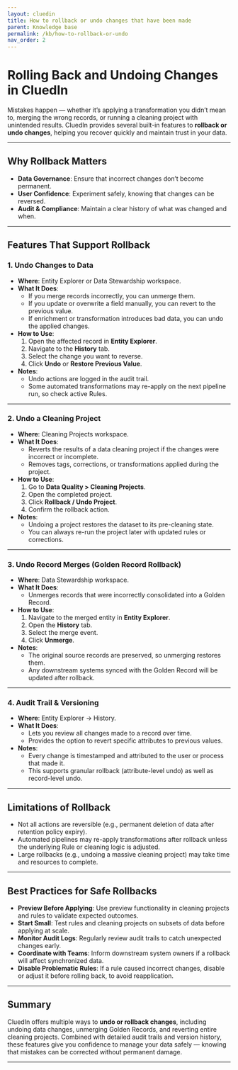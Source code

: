 ```yaml
---
layout: cluedin
title: How to rollback or undo changes that have been made
parent: Knowledge base
permalink: /kb/how-to-rollback-or-undo
nav_order: 2
---
```


# Rolling Back and Undoing Changes in CluedIn

Mistakes happen — whether it’s applying a transformation you didn’t mean to, merging the wrong records, or running a cleaning project with unintended results. CluedIn provides several built-in features to **rollback or undo changes**, helping you recover quickly and maintain trust in your data.

---

## Why Rollback Matters

- **Data Governance**: Ensure that incorrect changes don’t become permanent.  
- **User Confidence**: Experiment safely, knowing that changes can be reversed.  
- **Audit & Compliance**: Maintain a clear history of what was changed and when.  

---

## Features That Support Rollback

### 1. Undo Changes to Data
- **Where**: Entity Explorer or Data Stewardship workspace.  
- **What It Does**:  
  - If you merge records incorrectly, you can unmerge them.  
  - If you update or overwrite a field manually, you can revert to the previous value.  
  - If enrichment or transformation introduces bad data, you can undo the applied changes.  
- **How to Use**:  
  1. Open the affected record in **Entity Explorer**.  
  2. Navigate to the **History** tab.  
  3. Select the change you want to reverse.  
  4. Click **Undo** or **Restore Previous Value**.  
- **Notes**:  
  - Undo actions are logged in the audit trail.  
  - Some automated transformations may re-apply on the next pipeline run, so check active Rules.  

---

### 2. Undo a Cleaning Project
- **Where**: Cleaning Projects workspace.  
- **What It Does**:  
  - Reverts the results of a data cleaning project if the changes were incorrect or incomplete.  
  - Removes tags, corrections, or transformations applied during the project.  
- **How to Use**:  
  1. Go to **Data Quality > Cleaning Projects**.  
  2. Open the completed project.  
  3. Click **Rollback / Undo Project**.  
  4. Confirm the rollback action.  
- **Notes**:  
  - Undoing a project restores the dataset to its pre-cleaning state.  
  - You can always re-run the project later with updated rules or corrections.  

---

### 3. Undo Record Merges (Golden Record Rollback)
- **Where**: Data Stewardship workspace.  
- **What It Does**:  
  - Unmerges records that were incorrectly consolidated into a Golden Record.  
- **How to Use**:  
  1. Navigate to the merged entity in **Entity Explorer**.  
  2. Open the **History** tab.  
  3. Select the merge event.  
  4. Click **Unmerge**.  
- **Notes**:  
  - The original source records are preserved, so unmerging restores them.  
  - Any downstream systems synced with the Golden Record will be updated after rollback.  

---

### 4. Audit Trail & Versioning
- **Where**: Entity Explorer → History.  
- **What It Does**:  
  - Lets you review all changes made to a record over time.  
  - Provides the option to revert specific attributes to previous values.  
- **Notes**:  
  - Every change is timestamped and attributed to the user or process that made it.  
  - This supports granular rollback (attribute-level undo) as well as record-level undo.  

---

## Limitations of Rollback
- Not all actions are reversible (e.g., permanent deletion of data after retention policy expiry).  
- Automated pipelines may re-apply transformations after rollback unless the underlying Rule or cleaning logic is adjusted.  
- Large rollbacks (e.g., undoing a massive cleaning project) may take time and resources to complete.  

---

## Best Practices for Safe Rollbacks
- **Preview Before Applying**: Use preview functionality in cleaning projects and rules to validate expected outcomes.  
- **Start Small**: Test rules and cleaning projects on subsets of data before applying at scale.  
- **Monitor Audit Logs**: Regularly review audit trails to catch unexpected changes early.  
- **Coordinate with Teams**: Inform downstream system owners if a rollback will affect synchronized data.  
- **Disable Problematic Rules**: If a rule caused incorrect changes, disable or adjust it before rolling back, to avoid reapplication.  

---

## Summary

CluedIn offers multiple ways to **undo or rollback changes**, including undoing data changes, unmerging Golden Records, and reverting entire cleaning projects. Combined with detailed audit trails and version history, these features give you confidence to manage your data safely — knowing that mistakes can be corrected without permanent damage.  

---

